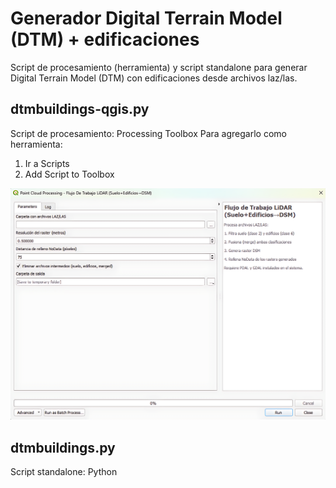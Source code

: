 # Generador Digital Terrain Model (DTM) + edificaciones
Script de procesamiento (herramienta) y script standalone para generar Digital Terrain Model (DTM) con edificaciones desde archivos laz/las.


## dtmbuildings-qgis.py
Script de procesamiento: Processing Toolbox
Para agregarlo como herramienta:
1. Ir a Scripts
2. Add Script to Toolbox

![herramienta](toolqgis.png)

## dtmbuildings.py
Script standalone: Python

